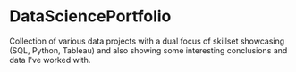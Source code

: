 # DataSciencePortfolio
Collection of various data projects with a dual focus of skillset showcasing (SQL, Python, Tableau) and also showing some interesting conclusions and data I've worked with.
